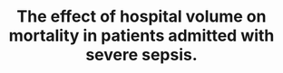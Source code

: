 ---
layout: page
header: no
#
# Content
#
subheadline: "Recent Publication"
title: "The effect of hospital volume on mortality in patients admitted with severe sepsis.
"
teaser: "The effect of hospital volume on mortality in patients admitted with severe sepsis.
"
categories: [Publications]
tags: [Sepsis]
---